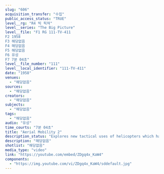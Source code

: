 ```yaml
---
slug: "606"
acquisition_transfer: "수집"
public_access_status: "TRUE"
level__rg: "R4 빅 픽쳐"
level__series: "The Big Picture"
level__file: "F1 RG 111-TV-411
F2 1958
F3 해당없음
F4 해당없음
F5 해당없음
F6 유성
F7 7분 04초"
level__file_number: "111"
level__local_identifier: "111-TV-411"
date: "1958"
venues: 
  - "해당없음"
sources: 
  - "해당없음"
creators: 
  - "해당없음"
subjects: 
  - "해당없음"
tags: 
  - "해당없음"
audio: "유성"
time_courts: "7분 04초"
title: "Aerial Mobility 2"
description_status: "Explores new tactical uses of helicopters which have been armed with rockets and machine guns."
description: "해당없음"
shotlist: "해당없음"
media_type: "video"
link: "https://youtube.com/embed/ZDgq4x_KaW4"
components: 
  - "https://img.youtube.com/vi/ZDgq4x_KaW4/sddefault.jpg"
---
```

